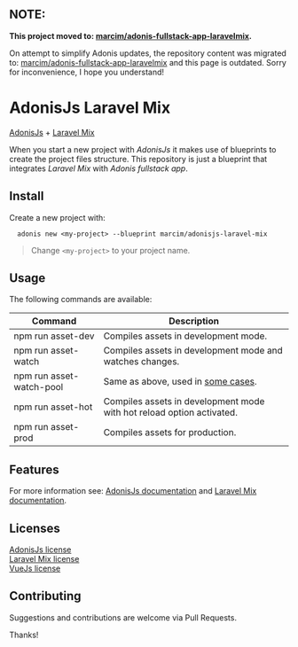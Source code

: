 ## NOTE:

**This project moved to: [marcim/adonis-fullstack-app-laravelmix](https://github.com/marcim/adonis-fullstack-app-laravelmix).**

On attempt to simplify Adonis updates, the repository content was migrated to: [marcim/adonis-fullstack-app-laravelmix](https://github.com/marcim/adonis-fullstack-app-laravelmix) and this page is outdated. Sorry for inconvenience, I hope you understand!

# AdonisJs Laravel Mix

[AdonisJs](http://adonisjs.com/) + [Laravel Mix](https://laravel.com/docs/5.6/mix)


When you start a new project with *AdonisJs* it makes use of blueprints to create the project files structure. This repository is just a blueprint that integrates *Laravel Mix* with *Adonis fullstack app*.


## Install

Create a new project with:

```shell
  adonis new <my-project> --blueprint marcim/adonisjs-laravel-mix
```

> Change `<my-project>` to your project name.


## Usage

The following commands are available:

| Command | Description |
|---------|-------------|
| npm run asset-dev | Compiles assets in development mode. |
| npm run asset-watch | Compiles assets in development mode and watches changes. |
| npm run asset-watch-pool | Same as above, used in [some cases](https://laravel.com/docs/5.6/mix#running-mix). |
| npm run asset-hot | Compiles assets in development mode with hot reload option activated. |
| npm run asset-prod | Compiles assets for production. |


## Features

For more information see: [AdonisJs documentation](http://adonisjs.com/docs) and [Laravel Mix documentation](https://laravel.com/docs/5.6/mix).


## Licenses

[AdonisJs license](https://github.com/adonisjs/adonis-framework/blob/develop/LICENSE.txt)  
[Laravel Mix license](https://github.com/JeffreyWay/laravel-mix/blob/master/LICENSE)  
[VueJs license](https://github.com/vuejs/vue/blob/master/LICENSE)


## Contributing

Suggestions and contributions are welcome via Pull Requests.


Thanks!
